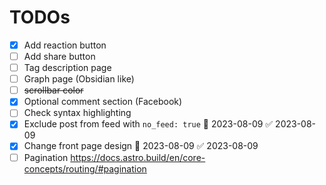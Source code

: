 
# TODOs
- [x] Add reaction button
- [ ] Add share button 
- [ ] Tag description page
- [ ] Graph page (Obsidian like)
- [ ] ~~scrollbar color~~
- [x] Optional comment section (Facebook)
- [ ] Check syntax highlighting
- [x] Exclude post from feed with `no_feed: true` 📅 2023-08-09 ✅ 2023-08-09
- [x] Change front page design 📅 2023-08-09 ✅ 2023-08-09
- [ ] Pagination https://docs.astro.build/en/core-concepts/routing/#pagination